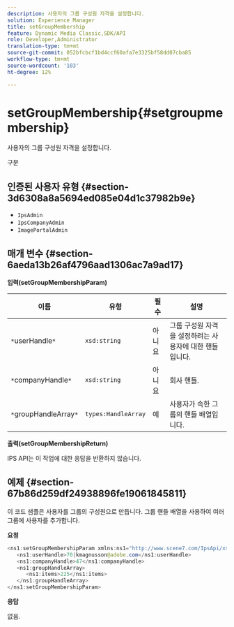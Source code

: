 ```yaml
---
description: 사용자의 그룹 구성원 자격을 설정합니다.
solution: Experience Manager
title: setGroupMembership
feature: Dynamic Media Classic,SDK/API
role: Developer,Administrator
translation-type: tm+mt
source-git-commit: 052bfcbcf1bd4ccf60afa7e3325bf58dd07cba85
workflow-type: tm+mt
source-wordcount: '103'
ht-degree: 12%

---
```



# setGroupMembership{#setgroupmembership}

사용자의 그룹 구성원 자격을 설정합니다.

구문

## 인증된 사용자 유형 {#section-3d6308a8a5694ed085e04d1c37982b9e}

* `IpsAdmin`
* `IpsCompanyAdmin`
* `ImagePortalAdmin`

## 매개 변수 {#section-6aeda13b26af4796aad1306ac7a9ad17}

**입력(setGroupMembershipParam)**

| 이름 | 유형 | 필수 | 설명 |
|---|---|---|---|
| `*`userHandle`*` | `xsd:string` | 아니요 | 그룹 구성원 자격을 설정하려는 사용자에 대한 핸들입니다. |
| `*`companyHandle`*` | `xsd:string` | 아니요 | 회사 핸들. |
| `*`groupHandleArray`*` | `types:HandleArray` | 예 | 사용자가 속한 그룹의 핸들 배열입니다. |

**출력(setGroupMembershipReturn)**

IPS API는 이 작업에 대한 응답을 반환하지 않습니다.

## 예제 {#section-67b86d259df24938896fe19061845811}

이 코드 샘플은 사용자를 그룹의 구성원으로 만듭니다. 그룹 핸들 배열을 사용하여 여러 그룹에 사용자를 추가합니다.

**요청**

```java
<ns1:setGroupMembershipParam xmlns:ns1="http://www.scene7.com/IpsApi/xsd">
   <ns1:userHandle>70|kmagnusson@adobe.com</ns1:userHandle>
   <ns1:companyHandle>47</ns1:companyHandle>
   <ns1:groupHandleArray>
      <ns1:items>225</ns1:items>
   </ns1:groupHandleArray>
</ns1:setGroupMembershipParam>
```

**응답**

없음.
